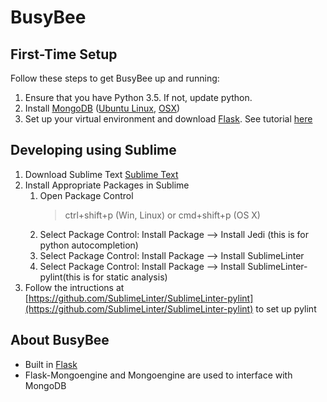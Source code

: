 # BusyBee

## First-Time Setup
Follow these steps to get BusyBee up and running:
1. Ensure that you have Python 3.5. If not, update python.
2. Install [MongoDB](https://www.mongodb.com/) ([Ubuntu Linux](https://docs.mongodb.com/manual/tutorial/install-mongodb-on-ubuntu/), [OSX](https://docs.mongodb.com/manual/tutorial/install-mongodb-on-os-x/#install-mongodb-with-homebrew))
3. Set up your virtual environment and download [Flask](http://flask.pocoo.org/). See tutorial [here](http://flask.pocoo.org/docs/0.11/installation/)


## Developing using Sublime
1. Download Sublime Text
	[Sublime Text](https://www.sublimetext.com/)
2. Install Appropriate Packages in Sublime
	1. Open Package Control 
		> ctrl+shift+p (Win, Linux) or cmd+shift+p (OS X)
	2. Select Package Control: Install Package --> Install Jedi (this is for python autocompletion)
	3. Select Package Control: Install Package --> Install SublimeLinter
	4. Select Package Control: Install Package --> Install SublimeLinter-pylint(this is for static analysis)
3. Follow the intructions at [https://github.com/SublimeLinter/SublimeLinter-pylint](https://github.com/SublimeLinter/SublimeLinter-pylint) to set up pylint


## About BusyBee
* Built in [Flask](http://flask.pocoo.org/)
* Flask-Mongoengine and Mongoengine are used to interface with MongoDB
